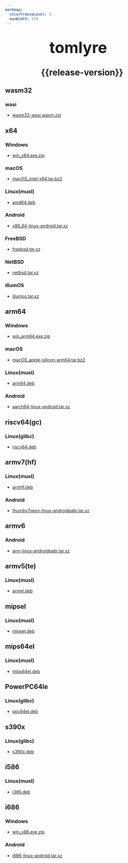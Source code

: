 ```yaml
---
markmap:
  colorFreezeLevel: 3
  maxWidth: 170
---
```


# <div style="display: flex; justify-content: center; align-items: center; font-weight: bold; font-size: 1.8em;">tomlyre&ensp;</div><br /><div style="display: grid; grid-template-columns: 1fr; text-align: center;">{{release-version}}</div>

## wasm32&ensp;

### wasi&ensp;

- [wasm32-wasi.wasm.zst](https://github.com/{{github-repo}}/releases/download/{{tag-name}}/wasm32-wasi.wasm.zst)&ensp;

## x64&ensp;

### Windows&ensp;

- [win_x64.exe.zip](https://github.com/{{github-repo}}/releases/download/{{tag-name}}/win_x64.exe.zip)&ensp;

### macOS&ensp;

- [macOS_intel-x64.tar.bz2](https://github.com/{{github-repo}}/releases/download/{{tag-name}}/macOS_intel-x64.tar.bz2)&ensp;

### Linux(musl)&ensp;

- [amd64.deb](https://github.com/{{github-repo}}/releases/download/{{tag-name}}/{{deb-pkg}}_amd64.deb)&ensp;

### Android&ensp;

- [x86_64-linux-android.tar.xz](https://github.com/{{github-repo}}/releases/download/{{tag-name}}/x86_64-linux-android.tar.xz)&ensp;

### FreeBSD&ensp;

- [freebsd.tar.xz](https://github.com/{{github-repo}}/releases/download/{{tag-name}}/x86_64-unknown-freebsd.tar.xz)&ensp;

### NetBSD&ensp;

- [netbsd.tar.xz](https://github.com/{{github-repo}}/releases/download/{{tag-name}}/x86_64-unknown-netbsd.tar.xz)&ensp;

### illumOS&ensp;

- [illumos.tar.xz](https://github.com/{{github-repo}}/releases/download/{{tag-name}}/x86_64-unknown-illumos.tar.xz)&ensp;

## arm64&ensp;

### Windows&ensp;

- [win_arm64.exe.zip](https://github.com/{{github-repo}}/releases/download/{{tag-name}}/win_arm64.exe.zip)&ensp;

### macOS&ensp;

- [macOS_apple-silicon-arm64.tar.bz2](https://github.com/{{github-repo}}/releases/download/{{tag-name}}/macOS_apple-silicon-arm64.tar.bz2)&ensp;

### Linux(musl)&ensp;

- [arm64.deb](https://github.com/{{github-repo}}/releases/download/{{tag-name}}/{{deb-pkg}}_arm64.deb)&ensp;

### Android&ensp;

- [aarch64-linux-android.tar.xz](https://github.com/{{github-repo}}/releases/download/{{tag-name}}/aarch64-linux-android.tar.xz)&ensp;

## riscv64(gc)&ensp;

### Linux(glibc)&ensp;

- [riscv64.deb](https://github.com/{{github-repo}}/releases/download/{{tag-name}}/{{deb-pkg}}_riscv64.deb)&ensp;

## armv7(hf)&ensp;

### Linux(musl)&ensp;

- [armhf.deb](https://github.com/{{github-repo}}/releases/download/{{tag-name}}/{{deb-pkg}}_armhf.deb)&ensp;

### Android&ensp;

- [thumbv7neon-linux-androideabi.tar.xz](https://github.com/{{github-repo}}/releases/download/{{tag-name}}/thumbv7neon-linux-androideabi.tar.xz)&ensp;

## armv6

### Android&ensp;

- [arm-linux-androideabi.tar.xz](https://github.com/{{github-repo}}/releases/download/{{tag-name}}/arm-linux-androideabi.tar.xz)&ensp;

## armv5(te)&ensp;

### Linux(musl)&ensp;

- [armel.deb](https://github.com/{{github-repo}}/releases/download/{{tag-name}}/{{deb-pkg}}_armel.deb)&ensp;

## mipsel&ensp;

### Linux(musl)&ensp;

- [mipsel.deb](https://github.com/{{github-repo}}/releases/download/{{tag-name}}/{{deb-pkg}}_mipsel.deb)&ensp;

## mips64el&ensp;

### Linux(musl)&ensp;

- [mips64el.deb](https://github.com/{{github-repo}}/releases/download/{{tag-name}}/{{deb-pkg}}_mips64el.deb)&ensp;

## PowerPC64le&ensp;

### Linux(glibc)&ensp;

- [ppc64el.deb](https://github.com/{{github-repo}}/releases/download/{{tag-name}}/{{deb-pkg}}_ppc64el.deb)&ensp;

## s390x&ensp;

### Linux(glibc)&ensp;

- [s390x.deb](https://github.com/{{github-repo}}/releases/download/{{tag-name}}/{{deb-pkg}}_s390x.deb)&ensp;

## i586&ensp;

### Linux(musl)&ensp;

- [i386.deb](https://github.com/{{github-repo}}/releases/download/{{tag-name}}/{{deb-pkg}}_i386.deb)&ensp;

## i686&ensp;

### Windows&ensp;

- [win_x86.exe.zip](https://github.com/{{github-repo}}/releases/download/{{tag-name}}/win_x86.exe.zip)&ensp;

### Android&ensp;

- [i686-linux-android.tar.xz](https://github.com/{{github-repo}}/releases/download/{{tag-name}}/i686-linux-android.tar.xz)&ensp;
